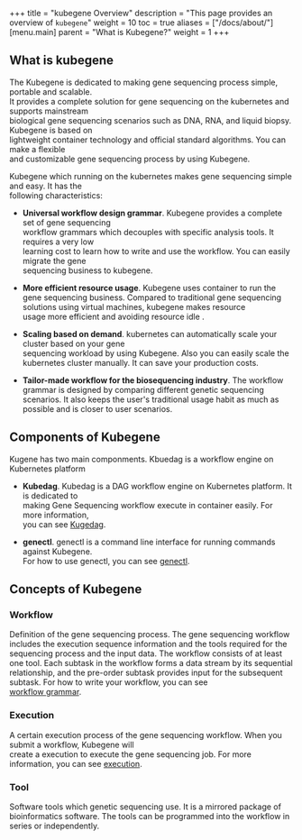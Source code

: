 +++
title = "kubegene Overview"
description = "This page provides an overview of `kubegene`"
weight = 10
toc = true
aliases = ["/docs/about/"]
[menu.main]
  parent = "What is Kubegene?"
  weight = 1
+++

## What is kubegene

The Kubegene is dedicated to making gene sequencing process simple, portable and scalable.   
It provides a complete solution for gene sequencing on the kubernetes and supports mainstream  
biological gene sequencing scenarios such as DNA, RNA, and liquid biopsy. Kubegene is based on  
lightweight container technology and official standard algorithms. You can make a flexible   
and customizable gene sequencing process by using Kubegene.

Kubegene which running on the kubernetes makes gene sequencing simple and easy. It has the  
following characteristics:

* **Universal workflow design grammar**. Kubegene provides a complete set of gene sequencing   
workflow grammars which decouples with specific analysis tools. It requires a very low   
learning cost to learn how to write and use the workflow. You can easily migrate the gene   
sequencing business to kubegene.

* **More efficient resource usage**. Kubegene uses container to run the gene sequencing business. 
Compared to traditional gene sequencing solutions using virtual machines, kubegene makes resource   
usage more efficient and avoiding resource idle . 

* **Scaling based on demand**. kubernetes can automatically scale your cluster based on your gene  
sequencing workload by using Kubegene. Also you can easily scale the kubernetes cluster manually. It can save your production costs.

* **Tailor-made workflow for the biosequencing industry**. The workflow grammar is designed by comparing different genetic sequencing scenarios. It also keeps the user's traditional usage habit as much as possible and is closer to user scenarios.


## Components of Kubegene

Kugene has two main componments. Kbuedag is a workflow engine on Kubernetes platform

* **Kubedag**. Kubedag is a DAG workflow engine on Kubernetes platform. It is dedicated to   
making Gene Sequencing workflow execute in container easily. For more information,   
you can see [Kugedag](https://kubegene.netlify.com/docs/about/kubedag/).

* **genectl**. genectl is a command line interface for running commands against Kubegene.   
For how to use genectl, you can see [genectl](https://kubegene.netlify.com/docs/guides/genectl-command/).

## Concepts of Kubegene

### Workflow
Definition of the gene sequencing process. The gene sequencing workflow includes the execution sequence information and the tools required for the sequencing process and the input data. The workflow consists of at least one tool. Each subtask in the workflow forms a data stream by its sequential relationship, and the pre-order subtask provides input for the subsequent subtask. For how to write your workflow, you can see  
[workflow grammar](https://kubegene.netlify.com/docs/guides/workflow-grammar/).

### Execution
A certain execution process of the gene sequencing workflow. When you submit a workflow, Kubegene will  
create a execution to execute the gene sequencing job. For more information, you can see [execution](https://kubegene.netlify.com/docs/about/execution/).

### Tool
Software tools which genetic sequencing use. It is a mirrored package of bioinformatics software. The tools can be programmed into the workflow in series or independently.